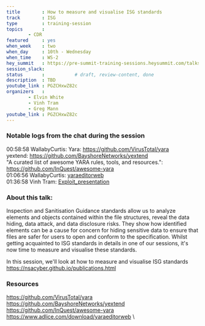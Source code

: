 ```yaml
---
title        : How to measure and visualise ISG standards
track        : ISG
type         : training-session
topics       :
        - CDR
featured     : yes
when_week    : two
when_day     : 10th - Wednesday
when_time    : WS-2
hey_summit   : https://pre-summit-training-sessions.heysummit.com/talks/isgs-how-to-measure-and-visualise-isg-standards-5pm-bst/
session_slack: 
status       :           # draft, review-content, done
description  : TBD
youtube_link : PGZCHxwZ82c
organizers   :
        - Elvin White
        - Vinh Tram
        - Greg Mann
youtube_link : PGZCHxwZ82c        
---
```


### Notable logs from the chat during the session

00:58:58	WallabyCurtis:	Yara: https://github.com/VirusTotal/yara   \
yextend: https://github.com/BayshoreNetworks/yextend     \
"A curated list of awesome YARA rules, tools, and resources.": https://github.com/InQuest/awesome-yara   
01:06:56	WallabyCurtis:	[yaraeditorweb](https://www.adlice.com/download/yaraeditorweb)      
01:36:58	Vinh Tram:	[Exploit_presentation](https://docs.google.com/presentation/d/1XB0gPCmZVu2nYwcV86ktXM94nPdvPzrj_HDlFRZoOAw/edit#slide=id.g80ca0e9a9c_4_0) 

### About this talk:

Inspection and Sanitisation Guidance standards allow us to analyze elements and objects contained within the file structures, reveal the data hiding, data attack, and data disclosure risks. They show how identified elements can be a cause for concern for hiding sensitive data to ensure that files are safer for users to open and conform to the specification. Whilst getting acquainted to ISG standards in details in one of our sessions, it's now time to measure and visualise these standards. 


In this session, we'll look at how to measure and visualise ISG standards
https://nsacyber.github.io/publications.html  

### Resources
https://github.com/VirusTotal/yara  \
https://github.com/BayshoreNetworks/yextend  \
https://github.com/InQuest/awesome-yara  \
https://www.adlice.com/download/yaraeditorweb   \
